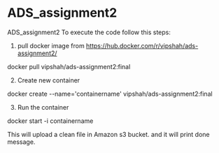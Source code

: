 # ADS_assignment2
ADS_assignment2
To execute the code follow this steps:

1. pull docker image from https://hub.docker.com/r/vipshah/ads-assignment2/

docker pull vipshah/ads-assignment2:final

2. Create new container

docker create --name='containername' vipshah/ads-assignment2:final

3. Run the container

docker start -i containername

This will upload a clean file in Amazon s3 bucket. and it will print done message.
